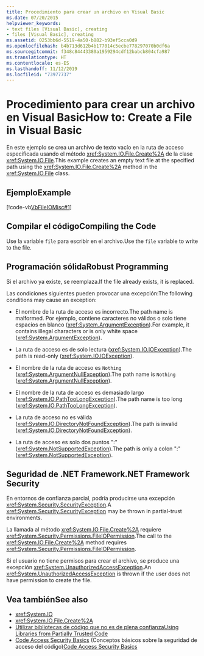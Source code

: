 ```yaml
---
title: Procedimiento para crear un archivo en Visual Basic
ms.date: 07/20/2015
helpviewer_keywords:
- text files [Visual Basic], creating
- files [Visual Basic], creating
ms.assetid: 0253bb6d-5519-4a50-b882-b93ef5cca0d9
ms.openlocfilehash: b4b713d612b4b177014c5ecbe778297070b0df6a
ms.sourcegitcommit: f348c84443380a1959294cdf12babcb804cfa987
ms.translationtype: HT
ms.contentlocale: es-ES
ms.lasthandoff: 11/12/2019
ms.locfileid: "73977737"
---
```

# <a name="how-to-create-a-file-in-visual-basic"></a><span data-ttu-id="79158-102">Procedimiento para crear un archivo en Visual Basic</span><span class="sxs-lookup"><span data-stu-id="79158-102">How to: Create a File in Visual Basic</span></span>

<span data-ttu-id="79158-103">En este ejemplo se crea un archivo de texto vacío en la ruta de acceso especificada usando el método <xref:System.IO.File.Create%2A> de la clase <xref:System.IO.File>.</span><span class="sxs-lookup"><span data-stu-id="79158-103">This example creates an empty text file at the specified path using the <xref:System.IO.File.Create%2A> method in the <xref:System.IO.File> class.</span></span>  
  
## <a name="example"></a><span data-ttu-id="79158-104">Ejemplo</span><span class="sxs-lookup"><span data-stu-id="79158-104">Example</span></span>  

 [!code-vb[VbFileIOMisc#1](~/samples/snippets/visualbasic/VS_Snippets_VBCSharp/VbFileIOMisc/VB/class2.vb#1)]  
  
## <a name="compiling-the-code"></a><span data-ttu-id="79158-105">Compilar el código</span><span class="sxs-lookup"><span data-stu-id="79158-105">Compiling the Code</span></span>  

 <span data-ttu-id="79158-106">Use la variable `file` para escribir en el archivo.</span><span class="sxs-lookup"><span data-stu-id="79158-106">Use the `file` variable to write to the file.</span></span>  
  
## <a name="robust-programming"></a><span data-ttu-id="79158-107">Programación sólida</span><span class="sxs-lookup"><span data-stu-id="79158-107">Robust Programming</span></span>  

 <span data-ttu-id="79158-108">Si el archivo ya existe, se reemplaza.</span><span class="sxs-lookup"><span data-stu-id="79158-108">If the file already exists, it is replaced.</span></span>  
  
 <span data-ttu-id="79158-109">Las condiciones siguientes pueden provocar una excepción:</span><span class="sxs-lookup"><span data-stu-id="79158-109">The following conditions may cause an exception:</span></span>  
  
- <span data-ttu-id="79158-110">El nombre de la ruta de acceso es incorrecto.</span><span class="sxs-lookup"><span data-stu-id="79158-110">The path name is malformed.</span></span> <span data-ttu-id="79158-111">Por ejemplo, contiene caracteres no válidos o solo tiene espacios en blanco (<xref:System.ArgumentException>).</span><span class="sxs-lookup"><span data-stu-id="79158-111">For example, it contains illegal characters or is only white space (<xref:System.ArgumentException>).</span></span>  
  
- <span data-ttu-id="79158-112">La ruta de acceso es de solo lectura (<xref:System.IO.IOException>).</span><span class="sxs-lookup"><span data-stu-id="79158-112">The path is read-only (<xref:System.IO.IOException>).</span></span>  
  
- <span data-ttu-id="79158-113">El nombre de la ruta de acceso es `Nothing` (<xref:System.ArgumentNullException>).</span><span class="sxs-lookup"><span data-stu-id="79158-113">The path name is `Nothing` (<xref:System.ArgumentNullException>).</span></span>  
  
- <span data-ttu-id="79158-114">El nombre de la ruta de acceso es demasiado largo (<xref:System.IO.PathTooLongException>).</span><span class="sxs-lookup"><span data-stu-id="79158-114">The path name is too long (<xref:System.IO.PathTooLongException>).</span></span>  
  
- <span data-ttu-id="79158-115">La ruta de acceso no es válida (<xref:System.IO.DirectoryNotFoundException>).</span><span class="sxs-lookup"><span data-stu-id="79158-115">The path is invalid (<xref:System.IO.DirectoryNotFoundException>).</span></span>  
  
- <span data-ttu-id="79158-116">La ruta de acceso es solo dos puntos ":" (<xref:System.NotSupportedException>).</span><span class="sxs-lookup"><span data-stu-id="79158-116">The path is only a colon ":" (<xref:System.NotSupportedException>).</span></span>  
  
## <a name="net-framework-security"></a><span data-ttu-id="79158-117">Seguridad de .NET Framework</span><span class="sxs-lookup"><span data-stu-id="79158-117">.NET Framework Security</span></span>  

 <span data-ttu-id="79158-118">En entornos de confianza parcial, podría producirse una excepción <xref:System.Security.SecurityException>.</span><span class="sxs-lookup"><span data-stu-id="79158-118">A <xref:System.Security.SecurityException> may be thrown in partial-trust environments.</span></span>  
  
 <span data-ttu-id="79158-119">La llamada al método <xref:System.IO.File.Create%2A> requiere <xref:System.Security.Permissions.FileIOPermission>.</span><span class="sxs-lookup"><span data-stu-id="79158-119">The call to the <xref:System.IO.File.Create%2A> method requires <xref:System.Security.Permissions.FileIOPermission>.</span></span>  
  
 <span data-ttu-id="79158-120">Si el usuario no tiene permisos para crear el archivo, se produce una excepción <xref:System.UnauthorizedAccessException>.</span><span class="sxs-lookup"><span data-stu-id="79158-120">An <xref:System.UnauthorizedAccessException> is thrown if the user does not have permission to create the file.</span></span>  
  
## <a name="see-also"></a><span data-ttu-id="79158-121">Vea también</span><span class="sxs-lookup"><span data-stu-id="79158-121">See also</span></span>

- <xref:System.IO>
- <xref:System.IO.File.Create%2A>
- [<span data-ttu-id="79158-122">Utilizar bibliotecas de código que no es de plena confianza</span><span class="sxs-lookup"><span data-stu-id="79158-122">Using Libraries from Partially Trusted Code</span></span>](../../../../framework/misc/using-libraries-from-partially-trusted-code.md)
- <span data-ttu-id="79158-123">[Code Access Security Basics](../../../../framework/misc/code-access-security-basics.md) (Conceptos básicos sobre la seguridad de acceso del código)</span><span class="sxs-lookup"><span data-stu-id="79158-123">[Code Access Security Basics](../../../../framework/misc/code-access-security-basics.md)</span></span>
